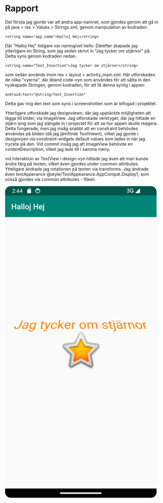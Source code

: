 
# Rapport
Det första jag gjorde var att ändra app-namnet, som gjordes genom att gå in på java > res > Values > Strings.xml, genom manipulation av kodraden:
```
<string name="app_name">Halloj Hej</string>
```
Där "Halloj Hej" tidigare var namngivet hello. Därefter skapade jag ytterligare en String, som jag sedan skrivt in "Jag tycker om stjärnor" på.
Detta syns genom kodraden nedan.
```
<string name="Text_Insertion">Jag tycker om stjärnor</string>
```
som sedan används inom res > layout > activity_main.xml. Här utforskades de olika "vyerna", där ibland code-vyn som användes för att
sätta in den nyskapade Stringen, genom kodraden, för att få denna synlig i appen:
```
android:text="@string/Text_Insertion"
``` 
Detta gav mig den text som syns i screenshotten som är bifogad i projektet. 

Ytterligare utforskade jag designviewn, 
där jag upptäckte möjligheten att lägga till bilder, via ImageView. Jag utforskade verktyget, där jag hittade en stjärn-png 
som jag slängde in i projectet för att se hur appen skulle reagera. Detta fungerade,  men jag insåg snabbt att en constraint behövdes användas 
på bilden (då jag jämförde TextViewn), vilket jag gjorde i designvyen via constraint-widgets default values som lades in när jag tryckte på den. 
Vid commit insåg jag att imageView behövde en contentDescription, vilket jag lade till i samma meny.

vid interaktion av TextView i design-vyn hittade jag även att man kunde ändra färg på texten, vilket även gjordes under common attributes. Ytteligare 
ändrade jag rotationen på texten via transforms. Jag ändrade även textApperance @style/TextAppearance.AppCompat.Display1, som också gjordes via common attributes - fliken.

![](android.png)

